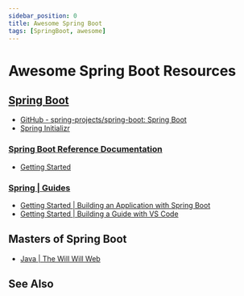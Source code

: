 ```yaml
---
sidebar_position: 0
title: Awesome Spring Boot
tags: [SpringBoot, awesome]
---
```


Awesome Spring Boot Resources
=============================

[Spring Boot](https://spring.io/projects/spring-boot)
-----------------------------------------------------

- [GitHub - spring-projects/spring-boot: Spring Boot](https://github.com/spring-projects/spring-boot)
- [Spring Initializr](https://start.spring.io/)

### [Spring Boot Reference Documentation](https://docs.spring.io/spring-boot/docs/current/reference/html/index.html) ###

- [Getting Started](https://docs.spring.io/spring-boot/docs/current/reference/html/getting-started.html)

### [Spring | Guides](https://spring.io/guides) ###

- [Getting Started | Building an Application with Spring Boot](https://spring.io/guides/gs/spring-boot/)
- [Getting Started | Building a Guide with VS Code](https://spring.io/guides/gs/guides-with-vscode/)


Masters of Spring Boot 
----------------------

- [Java | The Will Will Web](https://blog.miniasp.com/category/Java)


See Also
--------

